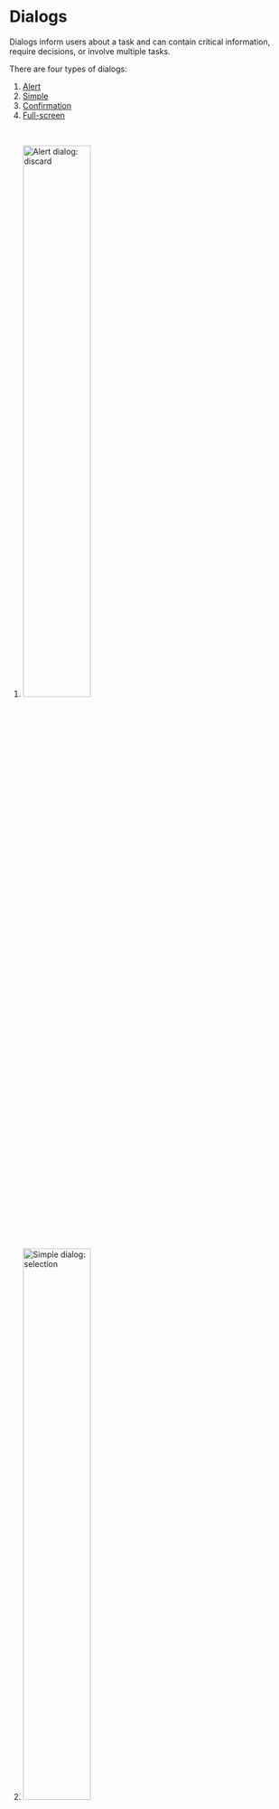 <!--docs:
title: "Dialogs"
layout: detail
section: components
excerpt: "Dialogs are modal windows that require interaction."
iconId: 
path: /catalog/dialog/
-->


# Dialogs

Dialogs inform users about a task and can contain critical information, require decisions, or involve multiple tasks.

There are four types of dialogs:

1. [Alert](#alert-dialog)
1. [Simple](#simple-dialog)
1. [Confirmation](#confirmation-dialog)
1. [Full-screen](#full-screen-dialog)

<br>

1. <img src="assets/alert-dialog.png" alt="Alert dialog: discard" width=50%>
1. <img src="assets/simple-dialog.png" alt="Simple dialog: selection" width=50%>
1. <img src="assets/confirmation-dialog.png" alt="Confirmation dialog: selection confirmation" width=50%>
1. <img src="assets/full-screen-dialog.png" alt="Full-screen dialog: event" width=50%>

## Using dialogs

A dialog is a type of modal window that appears in front of app content to provide critical information or ask for a decision. Dialogs disable all app functionality when they appear, and remain on screen until confirmed, dismissed, or a required action has been taken.

Dialogs are purposefully interruptive, so they should be used sparingly.


### Making dialogs accessible

__Note to developers: Do the dialogs include any dialog-specific accessibility info?__

## Alert dialog

Alert dialogs interrupt users with urgent information, details, or actions.

### Alert dialog example

`AlertDialog`
* [Class description](https://github.com/material-components/material-components-android/tree/master/lib/java/com/google/android/material/dialog/MaterialAlertDialogBuilder.java)
* [API reference](https://developer.android.com/reference/android/app/AlertDialog)

### Alert dialog anatomy and key properties

The alert dialog contains the following:

![alert dialog anatomy diagram](assets/Dialogs_AlertDialog_anatomy.png)

1. Container
1. Title (optional)
1. Supporting text
1. Buttons
1. Scrim

**Container attributes**

| &nbsp; | **Attribute** | **Related methods**  | **Default value** |
| --- | --- | --- | --- |
| **Color** | | | |
| **Stroke color** | | | |
| **Stroke width** | | | |
| **Shape** | | | |
| **Elevation** | | | |
| **Ripple color** | | | |


**Title attributes**

| &nbsp; | **Attribute** | **Related methods**  | **Default value** |
| --- | --- | --- | --- |
| **Text label** | | | |
| **Color** | | | |
| **Typography** | | | |



**Supporting text attributes**

| &nbsp; | **Attribute** | **Related methods**  | **Default value** |
| --- | --- | --- | --- |
| **Text label** | | | |
| **Color** | | | |
| **Typography** | | | |


**Buttons attributes**

| &nbsp; | **Attribute** | **Related methods**  | **Default value** |
| --- | --- | --- | --- |
| | | | |



**Scrim attributes**

| &nbsp; | **Attribute** | **Related methods**  | **Default value** |
| --- | --- | --- | --- |
| | | | |

**Styles**

| &nbsp; | **Style** |
| --- | --- |
| **Default style** | |
| **Icon style** | |
 
## Simple dialog

Simple dialogs can display items that are immediately actionable when selected. They don’t have text buttons.

As simple dialogs are interruptive, they should be used sparingly. Alternatively, dropdown menus provide options in a non-modal, less disruptive way.

### Simple dialog example

### Simple dialog anatomy and key properties

A simple dialog contains the following:

![simple dialog anatomy diagram](assets/Dialogs_SimpleDIalog_anatomy.png)

1. Container
1. Title 
1. List item
    1. Supporting visual
    1. Primary text
1. Button
1. Scrim

**Container attributes**

| &nbsp; | **Attribute** | **Related methods**  | **Default value** |
| --- | --- | --- | --- |
| **Color** | | | |
| **Stroke color** | | | |
| **Stroke width** | | | |
| **Shape** | | | |
| **Elevation** | | | |
| **Ripple color** | | | |


**Title attributes**

| &nbsp; | **Attribute** | **Related methods**  | **Default value** |
| --- | --- | --- | --- |
| **Text label** | | | |
| **Color** | | | |
| **Typography** | | | |

**List item supporting visual attributes**

| &nbsp; | **Attribute** | **Related methods**  | **Default value** |
| --- | --- | --- | --- |
| | | | |

**List item Primary text attributes**


| &nbsp; | **Attribute** | **Related methods**  | **Default value** |
| --- | --- | --- | --- |
| **Text label** | | | |
| **Color** | | | |
| **Typography** | | | |


**Buttons attributes**

| &nbsp; | **Attribute** | **Related methods**  | **Default value** |
| --- | --- | --- | --- |
| | | | |

**Scrim attributes**

| &nbsp; | **Attribute** | **Related methods**  | **Default value** |
| --- | --- | --- | --- |
| | | | |

**Styles**

| &nbsp; | **Style** |
| --- | --- |
| **Default style** | |
| **Icon style** | |


## Confirmation dialog

Confirmation dialogs give users the ability to provide final confirmation of a choice before committing to it, so they have a chance to change their minds if necessary.

If the user confirms a choice, it’s carried out. Otherwise, the user can dismiss the dialog. For example, users can listen to multiple ringtones but only make a final selection upon tapping “OK.”

### Confirmation dialog example

### Confirmation dialog anatomy and key properties

A confirmation dialog contains the following:

![confirmation dialog anatomy diagram](assets/Dialogs_Confirmation_anatomy.png)


1. Container
1. Title
1. List item
    1. List control
    1. Primary text
1. Buttons
1. Scrim

**Container attributes**

| &nbsp; | **Attribute** | **Related methods**  | **Default value** |
| --- | --- | --- | --- |
| **Color** | | | |
| **Stroke color** | | | |
| **Stroke width** | | | |
| **Shape** | | | |
| **Elevation** | | | |
| **Ripple color** | | | |


**Title attributes**

| &nbsp; | **Attribute** | **Related methods**  | **Default value** |
| --- | --- | --- | --- |
| **Text label** | | | |
| **Color** | | | |
| **Typography** | | | |

**List item list control attributes**

| &nbsp; | **Attribute** | **Related methods**  | **Default value** |
| --- | --- | --- | --- |
| | | | |


**List item primary text attributes**

| &nbsp; | **Attribute** | **Related methods**  | **Default value** |
| --- | --- | --- | --- |
| **Text label** | | | |
| **Color** | | | |
| **Typography** | | | |


**Buttons attributes**

| &nbsp; | **Attribute** | **Related methods**  | **Default value** |
| --- | --- | --- | --- |
| | | | |

**Scrim attributes**

| &nbsp; | **Attribute** | **Related methods**  | **Default value** |
| --- | --- | --- | --- |
| | | | |

**Styles**

| &nbsp; | **Style** |
| --- | --- |
| **Default style** | |
| **Icon style** | |


## Full-screen dialog

Full-screen dialogs group a series of tasks, such as creating a calendar entry with the event title, date, location, and time. Because they take up the entire screen, full-screen dialogs are the only dialogs over which other dialogs can appear.dia

### Full-screen dialog example

### Full-screen dialog anatomy and key properties

The full-screen dialog contains the following properties:

![full-screen dialog anatomy](assets/Dialogs_FullScreen_anatomy_no-container.png)

1. Title
1. Icon Button
1. Buttons
1. Scrim


**Title attributes**

| &nbsp; | **Attribute** | **Related methods**  | **Default value** |
| --- | --- | --- | --- |
| **Text label** | | | |
| **Color** | | | |
| **Typography** | | | |

**Icon button attributes**

| &nbsp; | **Attribute** | **Related methods**  | **Default value** |
| --- | --- | --- | --- |
| | | | |


**Buttons attributes**

| &nbsp; | **Attribute** | **Related methods**  | **Default value** |
| --- | --- | --- | --- |
| | | | |


**Styles**

| &nbsp; | **Style** |
| --- | --- |
| **Default style** | |
| **Icon style** | |


## Dialog theming

### Dialog theming example

__**Note to developers** Provide an example with the following features using the [Shrine theme](https://material.io/design/material-studies/shrine.html#about-shrine)__
* Create a simple dialog
* Add a title "Title"
* Add 3 radio buttons with the following options:
  * "option 1"
  * "option 2"
  * "option 3"
* Add two text buttons to the bottom:
  * "Action 1"
  * "Action 2"
* Use the [Cards](https://github.com/mingjane-work/doc-material-components/blob/mingjane-doc-branch/cards-examples/Android/assets/cards_theming.png) themed image as the scrim
